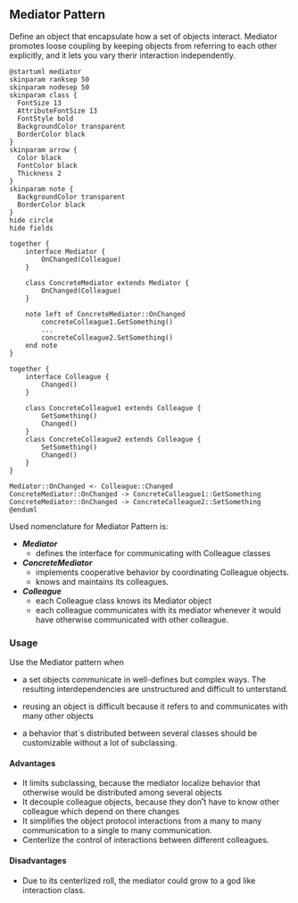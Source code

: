 ## Mediator Pattern

Define an object that encapsulate how a set of objects interact. Mediator promotes loose coupling by keeping objects from referring to each other explicitly, and it lets you vary therir interaction independently.

```plantuml
@startuml mediator
skinparam ranksep 50
skinparam nodesep 50
skinparam class {
  FontSize 13
  AttributeFontSize 13
  FontStyle bold
  BackgroundColor transparent
  BorderColor black
}
skinparam arrow {
  Color black
  FontColor black
  Thickness 2
}
skinparam note {
  BackgroundColor transparent
  BorderColor black
}
hide circle
hide fields

together {
    interface Mediator {
        OnChanged(Colleague)
    }

    class ConcreteMediator extends Mediator {
        OnChanged(Colleague)
    }

    note left of ConcreteMediator::OnChanged
        concreteColleague1.GetSomething()
        ...
        concreteColleague2.SetSomething()
    end note
}

together {
    interface Colleague {
        Changed()
    }

    class ConcreteColleague1 extends Colleague {
        GetSomething()
        Changed()
    }
    class ConcreteColleague2 extends Colleague {
        SetSomething()
        Changed()
    }
}

Mediator::OnChanged <- Colleague::Changed 
ConcreteMediator::OnChanged -> ConcreteColleague1::GetSomething
ConcreteMediator::OnChanged -> ConcreteColleague2::SetSomething
@enduml
```

Used nomenclature for Mediator Pattern is:

* ***Mediator***
  * defines the interface for communicating with Colleague classes
* ***ConcreteMediator***
  * implements cooperative behavior by coordinating Colleague objects.
  * knows and maintains its colleagues.
* ***Colleague***
  * each Colleague class knows its Mediator object
  * each colleague communicates with its mediator whenever it would have otherwise communicated with other colleague.

### Usage

Use the Mediator pattern when

* a set objects communicate in well-defines but complex ways. The resulting interdependencies are unstructured and difficult to unterstand.

* reusing an object is difficult because it refers to and communicates with many other objects

* a behavior that`s distributed between several classes should be customizable without a lot of subclassing.

#### Advantages

* It limits subclassing, because the mediator localize behavior that otherwise would be distributed among several objects
* It decouple colleague objects, because they don˚t have to know other colleague which depend on there changes
* It simplifies the object protocol interactions from a many to many communication to a single to many communication.
* Centerlize the control of interactions between different colleagues.

#### Disadvantages

* Due to its centerlized roll, the mediator could grow to a god like interaction class.
